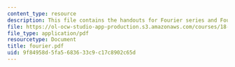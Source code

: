 ```yaml
---
content_type: resource
description: This file contains the handouts for Fourier series and Fourier Transformations.
file: https://ol-ocw-studio-app-production.s3.amazonaws.com/courses/18-307-integral-equations-spring-2006/9f84958d5fa5683633c9c17c8902c65d_fourier.pdf
file_type: application/pdf
resourcetype: Document
title: fourier.pdf
uid: 9f84958d-5fa5-6836-33c9-c17c8902c65d
---
```

